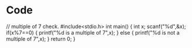 # Code
// multiple of 7  check.
#include<stdio.h>
int main()
{
int x;
scanf("%d",&x);
if(x%7==0)
{
printf("%d is a multiple of 7",x);
}
else
{
printf("%d is not a multiple of 7",x);
}
return 0;
}

